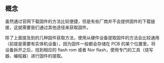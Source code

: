 ## 概念

虽然通过官网下载固件的方法比较便捷，但是有些厂商并不会提供固件的下载链接，这就需要我们通过其他途径来获取固件。

除了上面提及到的几种固件获取方法，使用从硬件设备提取固件的方法会比较通用（前提是需要有实体机设备），因为固件一般都会存储在 PCB 的某个位置里。将设备拆开之后，找到相应的 flash rom 或者 Nor flash，使用专门的工具（烧写器、编程器）进行固件的提取。
